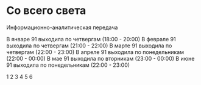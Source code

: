 # Со всего света

Информационно-аналитическая передача

В январе 91 выходила по четвергам (18:00 - 20:00)
В феврале 91 выходила по четвергам (21:00 - 22:00)
В марте 91 выходила по четвергам (22:00 - 23:00)
В апреле 91 выходила по понедельникам (22:00 - 00:00)
В мае 91 выходила по вторникам (23:00 - 00:00)
В июне 91 выходила по понедельникам (22:00 - 23:00)

1 2 3 4 5 6
